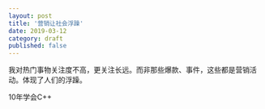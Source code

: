 ```yaml
---
layout: post
title: '营销让社会浮躁'
date: 2019-03-12
category: draft
published: false
---
```


我对热门事物关注度不高，更关注长远。而非那些爆款、事件，这些都是营销活动。体现了人们的浮躁。

10年学会C++
